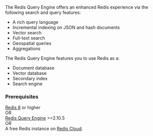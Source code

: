 The Redis Query Engine offers an enhanced Redis experience via the following search and query features:

- A rich query language
- Incremental indexing on JSON and hash documents
- Vector search
- Full-text search
- Geospatial queries
- Aggregations

The Redis Query Engine features you to use Redis as a:

- Document database
- Vector database
- Secondary index
- Search engine

### Prerequisites

[Redis 8](https://hub.docker.com/layers/library/redis/8.0.3/images/sha256-426e6823fb1778e8c49f327f9e5af00e505a7fca726ffe11b7930eb1d99ef5fd) or higher \
OR \
[Redis Query Engine](https://github.com/RediSearch/RediSearch/) >=2.10.5 \
OR \
A free Redis instance on [Redis Cloud](https://redis.io/try-free/?utm_source=redisinsight&utm_medium=app&utm_campaign=redis_query_engine_tutorial).
